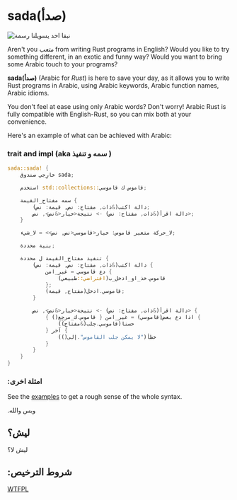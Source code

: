 # sada(صدأ)

![نبفا احد يسويلنا رسمة]()

Aren't you _متعب_ from writing Rust programs in English? Would you like to try something different, in an exotic and funny way? Would you want to bring some Arabic
touch to your programs?

**sada(صدأ)** (Arabic for _Rust_) is here to save your day, as it allows you to
write Rust programs in Arabic, using Arabic keywords, Arabic function names, Arabic idioms.

You don't feel at ease using only Arabic words? Don't worry! Arabic Rust is fully compatible with English-Rust, so you can mix both at your convenience.

Here's an example of what can be achieved with Arabic:

### trait and impl (aka سمه و تنفيذ )

```rust
sada::sada! {
    خارِجي صندوق sada;

    استخدم std::collections::قاموس ك قاموسي;

    سمه مفتاح_القيمة {
        دالة اكتب(&ذات, مفتاح: نص, قيمة: نص);
        دالة اقرأ(&ذات, مفتاح: نص) -> نتيجة<خيار<&نص>, نص>;
    }

    لا_حركة متغير قاموس: خيار<قاموسي<نص, نص>> = لا_شيء;

    بنية محددة;

    تنفيذ مفتاح_القيمة ل محددة {
        دالة اكتب(&ذات, مفتاح: نص, قيمة: نص) {
            دع قاموسي = غير_امن {
                قاموس.خذ_او_ادخل_ب(افتراضي::طبيعي)
            };
            قاموسي.ادخل(مفتاح, قيمة);
        }

        دالة اقرأ(&ذات, مفتاح: نص) -> نتيجة<خيار<&نص>, نص> {
            اذا دع بعض(قاموسي) = غير_امن { قاموس.ك_مرجِع() } {
                حسنا(قاموسي.جلب(&مفتاح))
            } آخر {
                خطأ("لا يمكن جلب القاموس".إلى())
            }
        }
    }
}
```


### :امثلة اخرى

See the [examples](./examples/src/main.rs) to get a rough sense of the whole
syntax.

.وبس والله


## ليش؟

ليش لا؟


## :شروط الترخيص

[WTFPL](http://www.wtfpl.net/)

